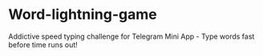 # Word-lightning-game
Addictive speed typing challenge for Telegram Mini App - Type words fast before time runs out!
